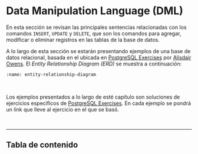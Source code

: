 # Data Manipulation Language (DML)

En esta sección se revisan las principales sentencias relacionadas con los comandos `INSERT`, `UPDATE` y `DELETE`, que son los comandos para agregar, modificar o eliminar registros en las tablas de la base de datos.

A lo largo de esta sección se estarán presentando ejemplos de una base de datos relacional, basada en el ubicada en [PostgreSQL Exercises](https://pgexercises.com/) por [
Alisdair Owens](https://alisdairowens.net/). El _Entity Relationship Diagram (ERD)_ se muestra a continuación:

```{image} https://pgexercises.com/img/schema-horizontal.svg
:name: entity-relationship-diagram
```

<br/>

Los ejemplos presentados a lo largo de esté capítulo son soluciones de ejercicios específicos de [PostgreSQL Exercises](https://pgexercises.com/). En cada ejemplo se pondrá un link que lleve al ejercicio en el que se basó.

<br/>

---
## Tabla de contenido

```{tableofcontents}
````